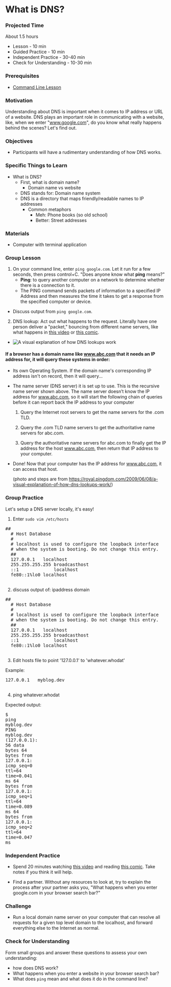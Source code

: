 # What is DNS?

### Projected Time
About 1.5 hours

- Lesson - 10 min
- Guided Practice - 10 min
- Independent Practice - 30-40 min
- Check for Understanding - 10-30 min

### Prerequisites
- [Command Line Lesson](/command-line/command-line-interface.md)

### Motivation
  
Understanding about DNS is important when it comes to IP address or URL of a website. DNS plays an important role in communicating with a website, like, when we enter "www.google.com", do you know what really happens behind the scenes? Let's find out.


### Objectives
- Participants will have a rudimentary understanding of how DNS works.

### Specific Things to Learn

- What is DNS?
  - First, what is domain name?
    - Domain name vs website
  - DNS stands for: Domain name system
  - DNS is a directory that maps friendly/readable names to IP addresses
    - Common metaphors
      - Meh: Phone books (so old school)
      - Better: Street addresses

### Materials
- Computer with terminal application

### Group Lesson
1. On your command line, enter ```ping google.com```.  Let it run for a few seconds, then press control+C.
  "Does anyone know what **ping** means?"
   - **Ping**: to query another computer on a network to determine whether there is a connection to it.
   - The PING command sends packets of information to a specified IP Address and then measures the time it takes to get a response from the  specified computer or device.
  - Discuss output from ```ping google.com```.

2. DNS lookup: Act out what happens to the request.  Literally have one person deliver a "packet," bouncing from different name servers, like what happens in [this video](https://www.youtube.com/watch?v=72snZctFFtA) or [this comic](https://howdns.works/ep1/).
  - ![A visual explanation of how DNS lookups work](http://farm3.static.flickr.com/2435/3607857746_b4372ba3ba_o.png)

  #### If a browser has a domain name like www.abc.com that it needs an IP address for, it will query these systems in order:

  - Its own Operating System.  If the domain name's corresponding IP address isn't on record, then it will query...

  - The name server (DNS server) it is set up to use. This is the recursive name server shown above.  The name server doesn’t know the IP address for www.abc.com, so it will start the following chain of queries before it can report back the IP address to your computer

    1. Query the Internet root servers to get the name servers for the .com TLD.

    2. Query the .com TLD name servers to get the authoritative name servers for abc.com.

    3. Query the authoritative name servers for abc.com to finally get the IP address for the host www.abc.com, then return that IP address to your computer.

  - Done! Now that your computer has the IP address for www.abc.com, it can access that host.

    (photo and steps are from https://royal.pingdom.com/2009/06/08/a-visual-explanation-of-how-dns-lookups-work/)

### Group Practice
Let's setup a DNS server locally, it's easy!
1. Enter ```sudo vim /etc/hosts```
  <pre><span class="cp">##</span>
  <span class="cp"># Host Database</span>
  <span class="cp">#</span>
  <span class="cp"># localhost is used to configure the loopback interface</span>
  <span class="cp"># when the system is booting. Do not change this entry.</span>
  <span class="cp">##</span>
  <span class="mf">127.0.0.1</span>   <span class="n">localhost</span>
  <span class="mf">255.255.255.255</span> <span class="n">broadcasthost</span>
  <span class="o">::</span><span class="mi">1</span>             <span class="n">localhost</span>
  <span class="n">fe80</span><span class="o">::</span><span class="mi">1</span><span class="o">%</span><span class="n">lo0</span> <span class="n">localhost</span>
  </pre>

2. discuss output of: ipaddress  domain
  <pre><span class="cp">##</span>
  <span class="cp"># Host Database</span>
  <span class="cp">#</span>
  <span class="cp"># localhost is used to configure the loopback interface</span>
  <span class="cp"># when the system is booting. Do not change this entry.</span>
  <span class="cp">##</span>
  <span class="mf">127.0.0.1</span>   <span class="n">localhost</span>
  <span class="mf">255.255.255.255</span> <span class="n">broadcasthost</span>
  <span class="o">::</span><span class="mi">1</span>             <span class="n">localhost</span>
  <span class="n">fe80</span><span class="o">::</span><span class="mi">1</span><span class="o">%</span><span class="n">lo0</span> <span class="n">localhost</span>
  </pre>

3. Edit hosts file to point '127.0.0.1' to 'whatever.whodat'

  Example:

  <pre><span class="mf">127.0.0.1</span>   <span class="n">myblog</span><span class="p">.</span><span class="n">dev</span>
  </pre>

4. ping whatever.whodat

  Expected output:
    <pre><span class="err">$</span> <span class="n">ping</span> <span class="n">myblog</span><span class="p">.</span><span class="n">dev</span>
    <span class="n">PING</span> <span class="n">myblog</span><span class="p">.</span><span class="n">dev</span> <span class="p">(</span><span class="mf">127.0.0.1</span><span class="p">)</span><span class="o">:</span> <span class="mi">56</span> <span class="n">data</span> <span class="n">bytes</span>
    <span class="mi">64</span> <span class="n">bytes</span> <span class="n">from</span> <span class="mf">127.0.0.1</span><span class="o">:</span> <span class="n">icmp_seq</span><span class="o">=</span><span class="mi">0</span> <span class="n">ttl</span><span class="o">=</span><span class="mi">64</span> <span class="n">time</span><span class="o">=</span><span class="mf">0.041</span> <span class="n">ms</span>
    <span class="mi">64</span> <span class="n">bytes</span> <span class="n">from</span> <span class="mf">127.0.0.1</span><span class="o">:</span> <span class="n">icmp_seq</span><span class="o">=</span><span class="mi">1</span> <span class="n">ttl</span><span class="o">=</span><span class="mi">64</span> <span class="n">time</span><span class="o">=</span><span class="mf">0.089</span> <span class="n">ms</span>
    <span class="mi">64</span> <span class="n">bytes</span> <span class="n">from</span> <span class="mf">127.0.0.1</span><span class="o">:</span> <span class="n">icmp_seq</span><span class="o">=</span><span class="mi">2</span> <span class="n">ttl</span><span class="o">=</span><span class="mi">64</span> <span class="n">time</span><span class="o">=</span><span class="mf">0.047</span> <span class="n">ms</span>
    </pre>
 

### Independent Practice
- Spend 20 minutes watching [this video](https://www.youtube.com/watch?v=72snZctFFtA) and reading [this comic](https://howdns.works/ep1/).  Take notes if you think it will help.

- Find a partner. Without any resources to look at,  try to explain the process after your partner asks you, "What happens when you enter google.com in your browser search bar?"

### Challenge
- Run a local domain name server on your computer that can resolve all requests for a given top level domain to the localhost, and forward everything else to the Internet as normal.

### Check for Understanding
Form small groups and answer these questions to assess your own understanding:
- how does DNS work?
- What happens when you enter a website in your browser search bar?
- What does `ping` mean and what does it do in the command line?

